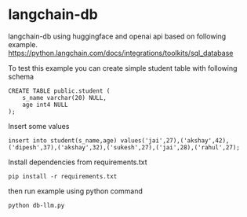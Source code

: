 # langchain-db
langchain-db using huggingface and openai api based on following example.<br>
https://python.langchain.com/docs/integrations/toolkits/sql_database

To test this example you can create simple student table with following schema
```
CREATE TABLE public.student (
	s_name varchar(20) NULL,
	age int4 NULL
);
```
Insert some values
```
insert into student(s_name,age) values('jai',27),('akshay',42),('dipesh',37),('akshay',32),('sukesh',27),('jai',28),('rahul',27);
```

Install dependencies from requirements.txt
```
pip install -r requirements.txt
```
then run example using python command
```
python db-llm.py
```